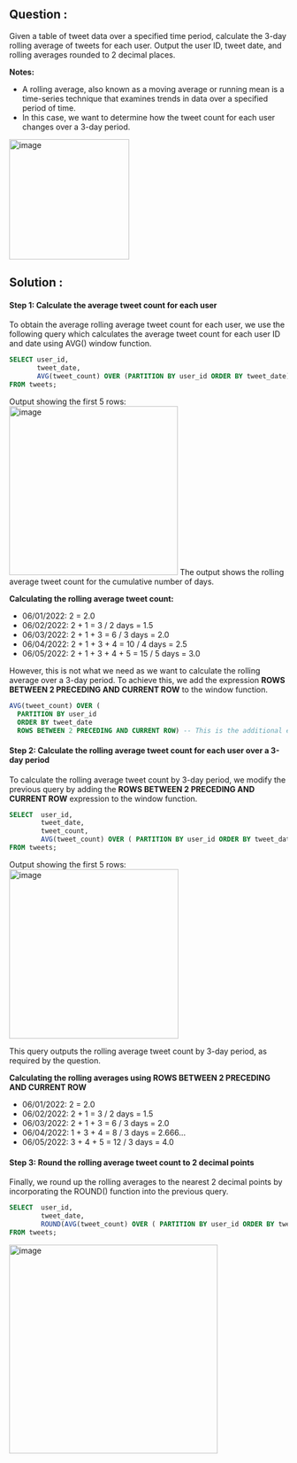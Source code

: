 ## Question :
Given a table of tweet data over a specified time period, calculate the 3-day rolling average of tweets for each user. 
Output the user ID, tweet date, and rolling averages rounded to 2 decimal places.

**Notes:**

- A rolling average, also known as a moving average or running mean is a time-series technique that examines trends in data over
  a specified period of time.
- In this case, we want to determine how the tweet count for each user changes over a 3-day period.

<img width="217" alt="image" src="https://github.com/Sary332/SQL-Code-Practice/assets/110008177/6678de90-59e3-4b03-bc68-fb14a3a9f87e">

## Solution :
#### Step 1: Calculate the average tweet count for each user
To obtain the average rolling average tweet count for each user, we use the following query which calculates the average 
tweet count for each user ID and date using AVG() window function.
```sql
SELECT user_id,
       tweet_date,
       AVG(tweet_count) OVER (PARTITION BY user_id ORDER BY tweet_date) AS rolling_avg_3d 
FROM tweets;
```
Output showing the first 5 rows:
<img width="305" alt="image" src="https://github.com/Sary332/SQL-Code-Practice/assets/110008177/3d36f43d-496d-490a-8a7f-cbd1258c8d8b">
The output shows the rolling average tweet count for the cumulative number of days.

**Calculating the rolling average tweet count:**
- 06/01/2022: 2 = 2.0
- 06/02/2022: 2 + 1 = 3 / 2 days = 1.5
- 06/03/2022: 2 + 1 + 3 = 6 / 3 days = 2.0
- 06/04/2022: 2 + 1 + 3 + 4 = 10 / 4 days = 2.5
- 06/05/2022: 2 + 1 + 3 + 4 + 5 = 15 / 5 days = 3.0
  
However, this is not what we need as we want to calculate the rolling average over a 3-day period. To achieve this, we add
the expression **ROWS BETWEEN 2 PRECEDING AND CURRENT ROW** to the window function.

```sql
AVG(tweet_count) OVER (
  PARTITION BY user_id     
  ORDER BY tweet_date     
  ROWS BETWEEN 2 PRECEDING AND CURRENT ROW) -- This is the additional expression
```
#### Step 2: Calculate the rolling average tweet count for each user over a 3-day period
To calculate the rolling average tweet count by 3-day period, we modify the previous query by adding the **ROWS BETWEEN 2 PRECEDING 
AND CURRENT ROW** expression to the window function.
```sql
SELECT  user_id,    
        tweet_date,
        tweet_count,
        AVG(tweet_count) OVER ( PARTITION BY user_id ORDER BY tweet_date ROWS BETWEEN 2 PRECEDING AND CURRENT ROW ) AS rolling_avg
FROM tweets;
```
Output showing the first 5 rows:
<img width="306" alt="image" src="https://github.com/Sary332/SQL-Code-Practice/assets/110008177/e3dcdb50-44d7-4717-ae14-6dea8c489ad9">

This query outputs the rolling average tweet count by 3-day period, as required by the question.

**Calculating the rolling averages using ROWS BETWEEN 2 PRECEDING AND CURRENT ROW**

- 06/01/2022: 2 = 2.0
- 06/02/2022: 2 + 1 = 3 / 2 days = 1.5
- 06/03/2022: 2 + 1 + 3 = 6 / 3 days = 2.0
- 06/04/2022: 1 + 3 + 4 = 8 / 3 days = 2.666...
- 06/05/2022: 3 + 4 + 5 = 12 / 3 days = 4.0
  
#### Step 3: Round the rolling average tweet count to 2 decimal points
Finally, we round up the rolling averages to the nearest 2 decimal points by incorporating the ROUND() function into the 
previous query.
```sql
SELECT  user_id,    
        tweet_date,   
        ROUND(AVG(tweet_count) OVER ( PARTITION BY user_id ORDER BY tweet_date ROWS BETWEEN 2 PRECEDING AND CURRENT ROW) ,2) AS rolling_avg_3d
FROM tweets;
```
<img width="377" alt="image" src="https://github.com/Sary332/SQL-Code-Practice/assets/110008177/efdbf0ce-9241-42d6-ad48-936ecda0c60b">
